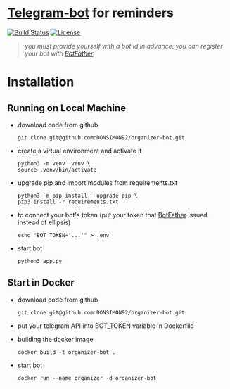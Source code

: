 # [Telegram-bot](https://t.me/Multitask_4Bot "https://t.me/Multitask_4Bot") for reminders

[![Build Status](https://github.com/DONSIMON92/organizer/actions/workflows/checks.yml/badge.svg)](https://github.com/DONSIMON92/organizer/actions/workflows/checks.yml) [![License](https://img.shields.io/badge/License-GPLv3-blue.svg)](https://github.com/DONSIMON92/organizer/blob/master/LICENSE)

> *you must provide yourself with a bot id in advance. you can register your bot with [BotFather](https://t.me/BotFather "https://t.me/BotFather")*

# Installation

## Running on Local Machine

- download code from github
    ```
    git clone git@github.com:DONSIMON92/organizer-bot.git
    ```
- create a virtual environment and activate it
    ```
    python3 -m venv .venv \
    source .venv/bin/activate
    ```
- upgrade pip and import modules from requirements.txt
    ```
    python3 -m pip install --upgrade pip \
    pip3 install -r requirements.txt
    ```
- to connect your bot's token (put your token that [BotFather](https://t.me/BotFather "https://t.me/BotFather") issued instead of ellipsis)
    ```
    echo "BOT_TOKEN='...'" > .env
    ```
- start bot
    ```
    python3 app.py
    ```

## Start in Docker

- download code from github
    ```
    git clone git@github.com:DONSIMON92/organizer-bot.git
    ```
- put your telegram API into BOT_TOKEN variable in Dockerfile

- building the docker image
    ```
    docker build -t organizer-bot .
    ```
- start bot
    ```
    docker run --name organizer -d organizer-bot
    ```

